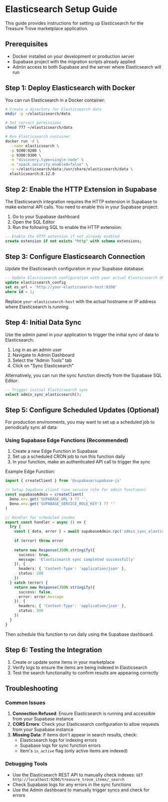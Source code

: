 # Elasticsearch Setup Guide

This guide provides instructions for setting up Elasticsearch for the Treasure Trove marketplace application.

## Prerequisites

- Docker installed on your development or production server
- Supabase project with the migration scripts already applied
- Admin access to both Supabase and the server where Elasticsearch will run

## Step 1: Deploy Elasticsearch with Docker

You can run Elasticsearch in a Docker container:

```bash
# Create a directory for Elasticsearch data
mkdir -p ~/elasticsearch/data

# Set correct permissions
chmod 777 ~/elasticsearch/data

# Run Elasticsearch container
docker run -d \
  --name elasticsearch \
  -p 9200:9200 \
  -p 9300:9300 \
  -e "discovery.type=single-node" \
  -e "xpack.security.enabled=false" \
  -v ~/elasticsearch/data:/usr/share/elasticsearch/data \
  elasticsearch:8.12.0
```

## Step 2: Enable the HTTP Extension in Supabase

The Elasticsearch integration requires the HTTP extension in Supabase to make external API calls. You need to enable this in your Supabase project:

1. Go to your Supabase dashboard
2. Open the SQL Editor
3. Run the following SQL to enable the HTTP extension:

```sql
-- Enable the HTTP extension if not already enabled
create extension if not exists "http" with schema extensions;
```

## Step 3: Configure Elasticsearch Connection

Update the Elasticsearch configuration in your Supabase database:

```sql
-- Update Elasticsearch configuration with your actual Elasticsearch URL
update elasticsearch_config
set es_url = 'http://your-elasticsearch-host:9200'
where id = 1;
```

Replace `your-elasticsearch-host` with the actual hostname or IP address where Elasticsearch is running.

## Step 4: Initial Data Sync

Use the admin panel in your application to trigger the initial sync of data to Elasticsearch:

1. Log in as an admin user
2. Navigate to Admin Dashboard
3. Select the "Admin Tools" tab
4. Click on "Sync Elasticsearch"

Alternatively, you can run the sync function directly from the Supabase SQL Editor:

```sql
-- Trigger initial Elasticsearch sync
select admin_sync_elasticsearch();
```

## Step 5: Configure Scheduled Updates (Optional)

For production environments, you may want to set up a scheduled job to periodically sync all data:

### Using Supabase Edge Functions (Recommended)

1. Create a new Edge Function in Supabase
2. Set up a scheduled CRON job to run this function daily
3. In your function, make an authenticated API call to trigger the sync

Example Edge Function:

```typescript
import { createClient } from '@supabase/supabase-js'

// Setup Supabase client (use service role for admin functions)
const supabaseAdmin = createClient(
  Deno.env.get('SUPABASE_URL') ?? '',
  Deno.env.get('SUPABASE_SERVICE_ROLE_KEY') ?? ''
)

// Handler for scheduled invoke
export const handler = async () => {
  try {
    const { data, error } = await supabaseAdmin.rpc('admin_sync_elasticsearch')
    
    if (error) throw error
    
    return new Response(JSON.stringify({
      success: true,
      message: 'Elasticsearch sync completed successfully'
    }), {
      headers: { 'Content-Type': 'application/json' },
      status: 200
    })
  } catch (error) {
    return new Response(JSON.stringify({
      success: false,
      error: error.message
    }), {
      headers: { 'Content-Type': 'application/json' },
      status: 500
    })
  }
}
```

Then schedule this function to run daily using the Supabase dashboard.

## Step 6: Testing the Integration

1. Create or update some items in your marketplace
2. Verify logs to ensure the items are being indexed in Elasticsearch
3. Test the search functionality to confirm results are appearing correctly

## Troubleshooting

### Common Issues

1. **Connection Refused**: Ensure Elasticsearch is running and accessible from your Supabase instance
2. **CORS Errors**: Check your Elasticsearch configuration to allow requests from your Supabase instance
3. **Missing Data**: If items don't appear in search results, check:
   - Elasticsearch logs for indexing errors
   - Supabase logs for sync function errors
   - Item's `is_active` flag (only active items are indexed)

### Debugging Tools

- Use the Elasticsearch REST API to manually check indexes: `GET http://localhost:9200/treasure_trove_items/_search`
- Check Supabase logs for any errors in the sync functions
- Use the Admin dashboard to manually trigger syncs and check for errors